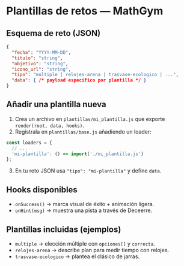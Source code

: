 
# Plantillas de retos — MathGym

## Esquema de reto (JSON)
```json
{
  "fecha": "YYYY-MM-DD",
  "titulo": "string",
  "objetivo": "string",
  "icono_url": "string",
  "tipo": "multiple | relojes-arena | trasvase-ecologico | ...",
  "data": { /* payload específico por plantilla */ }
}
```

## Añadir una plantilla nueva
1. Crea un archivo en `plantillas/mi_plantilla.js` que exporte `render(root, data, hooks)`.
2. Regístrala en `plantillas/base.js` añadiendo un loader:
```js
const loaders = {
  // ...
  'mi-plantilla': () => import('./mi_plantilla.js')
};
```
3. En tu reto JSON usa `"tipo": "mi-plantilla"` y define `data`.

## Hooks disponibles
- `onSuccess()` → marca visual de éxito + animación ligera.
- `onHint(msg)` → muestra una pista a través de Deceerre.

## Plantillas incluidas (ejemplos)
- `multiple` → elección múltiple con `opciones[]` y `correcta`.
- `relojes-arena` → describe plan para medir tiempo con relojes.
- `trasvase-ecologico` → plantea el clásico de jarras.
